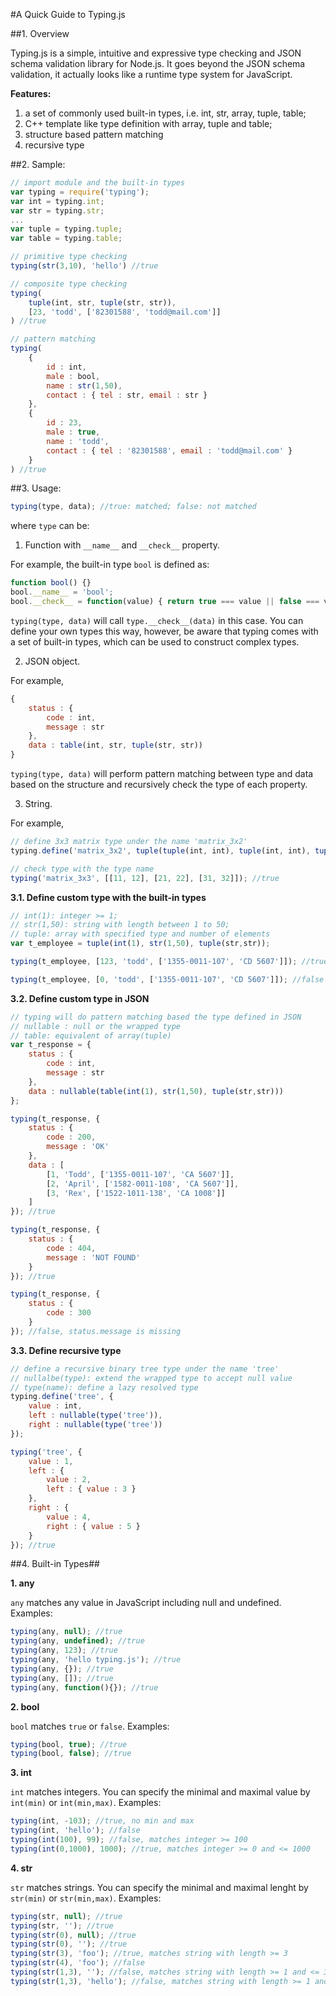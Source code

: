 #A Quick Guide to Typing.js

##1. Overview

Typing.js is a simple, intuitive and expressive type checking and JSON schema validation library for Node.js. It goes beyond the JSON schema validation, it actually looks like a runtime type system for JavaScript. 

**Features:**

1. a set of commonly used built-in types, i.e. int, str, array, tuple, table;
2. C++ template like type definition with array, tuple and table;
3. structure based pattern matching
4. recursive type

##2. Sample: 
```JavaScript
// import module and the built-in types
var typing = require('typing');
var int = typing.int;
var str = typing.str;
...
var tuple = typing.tuple;
var table = typing.table;

// primitive type checking
typing(str(3,10), 'hello') //true

// composite type checking
typing(
    tuple(int, str, tuple(str, str)), 
    [23, 'todd', ['82301588', 'todd@mail.com']]
) //true

// pattern matching
typing(
    { 
        id : int, 
        male : bool, 
        name : str(1,50), 
        contact : { tel : str, email : str }
    }, 
    { 
        id : 23, 
        male : true, 
        name : 'todd', 
        contact : { tel : '82301588', email : 'todd@mail.com' }
    }
) //true
```

##3. Usage:

```Javascript
typing(type, data); //true: matched; false: not matched
```

where ```type``` can be:

1) Function with ```__name__``` and ```__check__``` property. 

For example, the built-in type ```bool``` is defined as:

```Javascript
function bool() {}
bool.__name__ = 'bool';
bool.__check__ = function(value) { return true === value || false === value; }
```

```typing(type, data)``` will call ```type.__check__(data)``` in this case. You can define your own types this way, however, be aware that typing comes with a set of built-in types, which can be used to construct complex types. 

2) JSON object.

For example, 

```Javascript
{
    status : {
        code : int,
        message : str
    },
    data : table(int, str, tuple(str, str))
}
```

```typing(type, data)``` will perform pattern matching between type and data based on the structure and recursively check the type of each property. 

3) String.

For example, 

```Javascript
// define 3x3 matrix type under the name 'matrix_3x2'
typing.define('matrix_3x2', tuple(tuple(int, int), tuple(int, int), tuple(int, int)));

// check type with the type name
typing('matrix_3x3', [[11, 12], [21, 22], [31, 32]]); //true
```

**3.1. Define custom type with the built-in types**

```JavaScript
// int(1): integer >= 1;
// str(1,50): string with length between 1 to 50;
// tuple: array with specified type and number of elements
var t_employee = tuple(int(1), str(1,50), tuple(str,str));

typing(t_employee, [123, 'todd', ['1355-0011-107', 'CD 5607']]); //true

typing(t_employee, [0, 'todd', ['1355-0011-107', 'CD 5607']]); //false
```

**3.2. Define custom type in JSON**

```JavaScript
// typing will do pattern matching based the type defined in JSON
// nullable : null or the wrapped type
// table: equivalent of array(tuple)
var t_response = {
    status : {
        code : int,
        message : str
    },
    data : nullable(table(int(1), str(1,50), tuple(str,str)))
};

typing(t_response, {
    status : { 
        code : 200, 
        message : 'OK'
    },
    data : [
        [1, 'Todd', ['1355-0011-107', 'CA 5607']],
        [2, 'April', ['1582-0011-108', 'CA 5607']],
        [3, 'Rex', ['1522-1011-138', 'CA 1008']]
    ]
}); //true

typing(t_response, {
    status : { 
        code : 404, 
        message : 'NOT FOUND'
    }
}); //true

typing(t_response, {
    status : {
        code : 300
    }
}); //false, status.message is missing
```

**3.3. Define recursive type** 
```Javascript
// define a recursive binary tree type under the name 'tree'
// nullalbe(type): extend the wrapped type to accept null value
// type(name): define a lazy resolved type
typing.define('tree', {
    value : int,
    left : nullable(type('tree')),
    right : nullable(type('tree'))
});

typing('tree', {
    value : 1,
    left : {
        value : 2,
        left : { value : 3 }
    },
    right : {
        value : 4,
        right : { value : 5 }
    }
}); //true
```

##4. Built-in Types##

**1. any**

```any``` matches any value in JavaScript including null and undefined. Examples:

```Javascript
typing(any, null); //true
typing(any, undefined); //true
typing(any, 123); //true
typing(any, 'hello typing.js'); //true
typing(any, {}); //true
typing(any, []); //true
typing(any, function(){}); //true
```

**2. bool**

```bool``` matches ```true``` or ```false```. Examples:

```JavaScript
typing(bool, true); //true
typing(bool, false); //true
```

**3. int**

```int``` matches integers. You can specify the minimal and maximal value by ```int(min)``` or ```int(min,max)```. Examples:

```JavaScript
typing(int, -103); //true, no min and max
typing(int, 'hello'); //false
typing(int(100), 99); //false, matches integer >= 100
typing(int(0,1000), 1000); //true, matches integer >= 0 and <= 1000
```

**4. str**

```str``` matches strings. You can specify the minimal and maximal lenght by ```str(min)``` or ```str(min,max)```. Examples:

```JavaScript
typing(str, null); //true
typing(str, ''); //true
typing(str(0), null); //true
typing(str(0), ''); //true
typing(str(3), 'foo'); //true, matches string with length >= 3
typing(str(4), 'foo'); //false
typing(str(1,3), ''); //false, matches string with length >= 1 and <= 3 
typing(str(1,3), 'hello'); //false, matches string with length >= 1 and <= 3 
```
